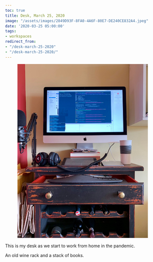 ```yaml
---
toc: true
title: Desk, March 25, 2020
image: "/assets/images/2849D93F-8FA0-4A6F-80E7-DE240CE832A4.jpeg"
date: '2020-03-25 05:00:00'
tags:
- workspaces
redirect_from:
- "/desk-march-25-2020"
- "/desk-march-25-2020/"
---
```


<figure class="kg-card kg-image-card"><img src="/assets/images/2849D93F-8FA0-4A6F-80E7-DE240CE832A4.jpeg" /></figure>

This is my desk as we start to work from home in the pandemic.

An old wine rack and a stack of books.

